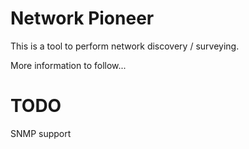 Network Pioneer
===============

This is a tool to perform network discovery / surveying.

More information to follow...


TODO
====

SNMP support